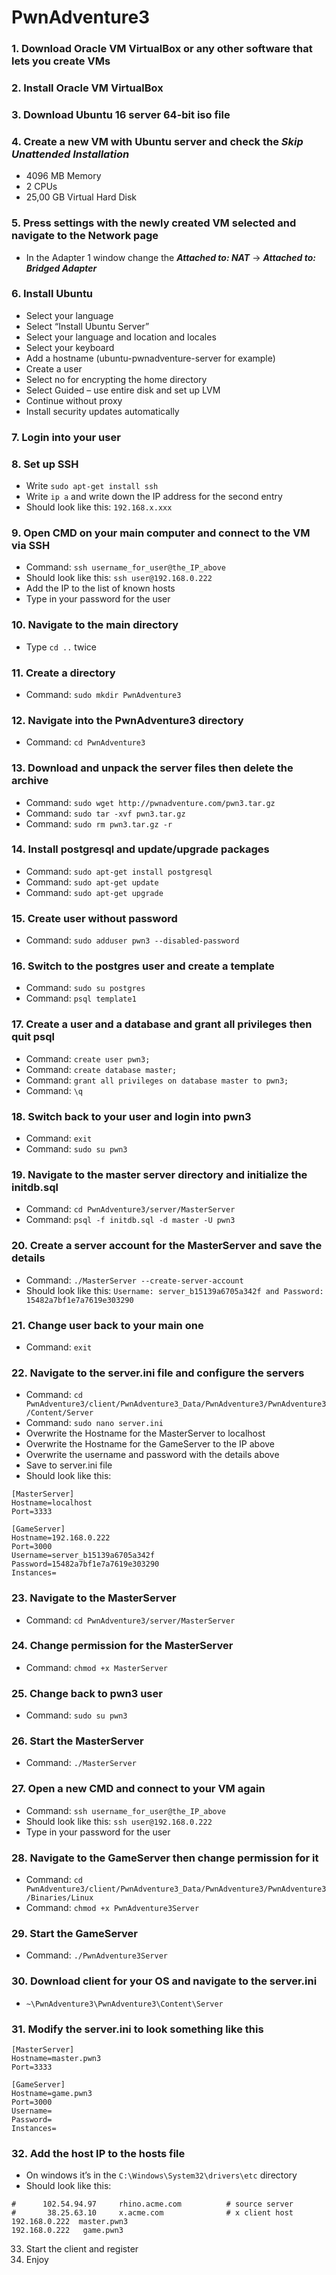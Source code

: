 # PwnAdventure3

### 1.	Download Oracle VM VirtualBox or any other software that lets you create VMs
### 2.	Install Oracle VM VirtualBox
### 3.	Download Ubuntu 16 server 64-bit iso file
### 4.	Create a new VM with Ubuntu server and check the ***Skip Unattended Installation***
- 4096 MB Memory
- 2 CPUs
- 25,00 GB Virtual Hard Disk
### 5.	Press settings with the newly created VM selected and navigate to the Network page
- In the Adapter 1 window change the ***Attached to: NAT*** -> ***Attached to: Bridged Adapter***
### 6.	Install Ubuntu
- Select your language
- Select “Install Ubuntu Server”
- Select your language and location and locales
- Select your keyboard
- Add a hostname (ubuntu-pwnadventure-server for example)
- Create a user
- Select no for encrypting the home directory
- Select Guided – use entire disk and set up LVM
- Continue without proxy
- Install security updates automatically
### 7.	Login into your user
### 8.	Set up SSH
- Write `sudo apt-get install ssh`
- Write `ip a` and write down the IP address for the second entry
- Should look like this: `192.168.x.xxx`
### 9.	Open CMD on your main computer and connect to the VM via SSH
- Command: `ssh username_for_user@the_IP_above`
- Should look like this: `ssh user@192.168.0.222`
- Add the IP to the list of known hosts
- Type in your password for the user
### 10.	Navigate to the main directory
- Type `cd ..` twice
### 11.	Create a directory 
- Command: `sudo mkdir PwnAdventure3`
### 12.	Navigate into the PwnAdventure3 directory
- Command: `cd PwnAdventure3`
### 13.	Download and unpack the server files then delete the archive
- Command: `sudo wget http://pwnadventure.com/pwn3.tar.gz`
- Command: `sudo tar -xvf pwn3.tar.gz`
- Command: `sudo rm pwn3.tar.gz -r`
### 14.	Install postgresql and update/upgrade packages
- Command: `sudo apt-get install postgresql`
- Command: `sudo apt-get update`
- Command: `sudo apt-get upgrade`
### 15.	Create user without password
- Command: `sudo adduser pwn3 --disabled-password`
### 16.	Switch to the postgres user and create a template
- Command: `sudo su postgres`
- Command: `psql template1`
### 17.	Create a user and a database and grant all privileges then quit psql
- Command: `create user pwn3;`
- Command: `create database master;`
- Command: `grant all privileges on database master to pwn3;`
- Command: `\q`
### 18.	Switch back to your user and login into pwn3
- Command: `exit`
- Command: `sudo su pwn3`
### 19.	Navigate to the master server directory and initialize the initdb.sql
- Command: `cd PwnAdventure3/server/MasterServer`
- Command: `psql -f initdb.sql -d master -U pwn3`
### 20.	Create a server account for the MasterServer and save the details
- Command: `./MasterServer --create-server-account`
- Should look like this: `Username: server_b15139a6705a342f and Password: 15482a7bf1e7a7619e303290`
### 21.	Change user back to your main one
- Command: `exit`
### 22.	Navigate to the server.ini file and configure the servers
- Command: `cd PwnAdventure3/client/PwnAdventure3_Data/PwnAdventure3/PwnAdventure3/Content/Server`
- Command: `sudo nano server.ini`
- Overwrite the Hostname for the MasterServer to localhost
- Overwrite the Hostname for the GameServer to the IP above
- Overwrite the username and password with the details above
- Save to server.ini file
- Should look like this:
```
[MasterServer]
Hostname=localhost
Port=3333

[GameServer]
Hostname=192.168.0.222
Port=3000
Username=server_b15139a6705a342f
Password=15482a7bf1e7a7619e303290
Instances=
```
### 23.	Navigate to the MasterServer
- Command: `cd PwnAdventure3/server/MasterServer`
### 24.	Change permission for the MasterServer
- Command: `chmod +x MasterServer`
### 25.	Change back to pwn3 user
- Command: `sudo su pwn3`
### 26.	Start the MasterServer
- Command: `./MasterServer`
### 27.	Open a new CMD and connect to your VM again
- Command: `ssh username_for_user@the_IP_above`
- Should look like this: `ssh user@192.168.0.222`
- Type in your password for the user
### 28.	Navigate to the GameServer then change permission for it
- Command: `cd PwnAdventure3/client/PwnAdventure3_Data/PwnAdventure3/PwnAdventure3/Binaries/Linux`
- Command: `chmod +x PwnAdventure3Server`
### 29.	Start the GameServer
- Command: `./PwnAdventure3Server`
### 30.	Download client for your OS and navigate to the server.ini
- `~\PwnAdventure3\PwnAdventure3\Content\Server`
### 31.	Modify the server.ini to look something like this
```
[MasterServer]
Hostname=master.pwn3
Port=3333

[GameServer]
Hostname=game.pwn3
Port=3000
Username=
Password=
Instances=
```
### 32.	Add the host IP to the hosts file
- On windows it’s in the `C:\Windows\System32\drivers\etc` directory
- Should look like this:
```
#      102.54.94.97     rhino.acme.com          # source server
#       38.25.63.10     x.acme.com              # x client host
192.168.0.222  master.pwn3
192.168.0.222	game.pwn3
```
33.	Start the client and register
34.	Enjoy
